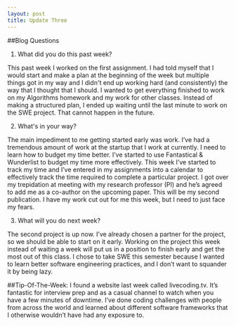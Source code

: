 ```yaml
---
layout: post
title: Update Three
---
```


##Blog Questions

1. What did you do this past week?

This past week I worked on the first assignment. I had told myself that I would start and make a plan at the beginning of the week but multiple things got in my way and I didn't end up working hard (and consistently) the way that I thought that I should. I wanted to get everything finished to work on my Algorithms homework and my work for other classes. Instead of making a structured plan, I ended up waiting until the last minute to work on the SWE project. That cannot happen in the future.

2. What's in your way?

The main impediment to me getting started early was work. I’ve had a tremendous amount of work at the startup that I work at currently. I need to learn how to budget my time better. I’ve started to use Fantastical & Wunderlist to budget my time more effectively. This week I’ve started to track my time and I’ve entered in my assignments into a calendar to effectively track the time required to complete a particular project. I got over my trepidation at meeting with my research professor (PI) and he’s agreed to add me as a co-author on the upcoming paper. This will be my second publication. I have my work cut out for me this week, but I need to just face my fears.

3. What will you do next week?

The second project is up now. I’ve already chosen a partner for the project, so we should be able to start on it early. Working on the project this week instead of waiting a week will put us in a position to finish early and get the most out of this class. I chose to take SWE this semester because I wanted to learn better software engineering practices, and I don’t want to squander it by being lazy.

##Tip-Of-The-Week:
I found a website last week called livecoding.tv. It’s fantastic for interview prep and as a casual channel to watch when you have a few minutes of downtime. I’ve done coding challenges with people from across the world and learned about different software frameworks that I otherwise wouldn’t have had any exposure to. 
